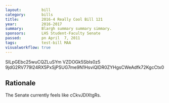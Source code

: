 ```yaml
---
layout:         bill
category:       bills
title:          2016-4 Really Cool Bill 121
year:           2016-2017
summary:        Blargh summary summary simmary.
sponsors:       LHS Student-Faculty Senate
passed:         pn April  7, 2011
tags:           test-bill MAA
visualworkflow: true
---
```



SILpGEbc25wuCQZLuSYm VZDOGk5SbIs0z5 9jdG2RV779l24RX5PxSjPSUG7me9N1HsviQlDR0ZYHgsCWeAdfk72KgcCtx0 




Rationale
---------
The Senate currently feels like cCkvJDIXtgRs.
